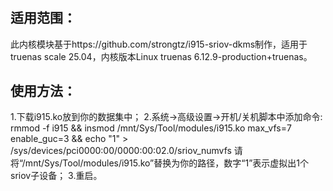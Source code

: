 # 
## 适用范围：
此内核模块基于https://github.com/strongtz/i915-sriov-dkms制作，适用于truenas scale 25.04，内核版本Linux truenas 6.12.9-production+truenas。

## 使用方法：
1.下载i915.ko放到你的数据集中；
2.系统→高级设置→开机/关机脚本中添加命令:
  rmmod -f i915 && insmod /mnt/Sys/Tool/modules/i915.ko max_vfs=7 enable_guc=3 && echo "1" > /sys/devices/pci0000:00/0000:00:02.0/sriov_numvfs
请将“/mnt/Sys/Tool/modules/i915.ko”替换为你的路径，数字“1”表示虚拟出1个sriov子设备；
3.重启。
